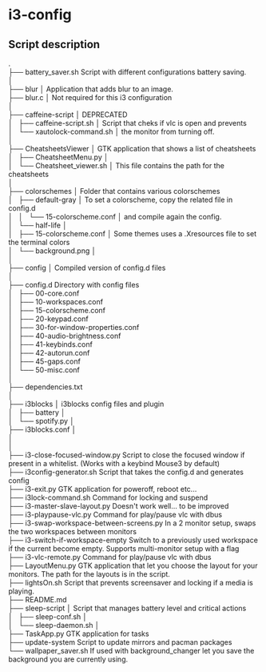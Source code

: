 # i3-config  
  
## Script description  
.  
├── battery_saver.sh							Script with different configurations battery saving.  
│  
├── blur										│	Application that adds blur to an image.  
├── blur.c										│	Not required for this i3 configuration  
│  
├── caffeine-script								│	DEPRECATED  
│   ├── caffeine-script.sh						│	Script that cheks if vlc is open and prevents  
│   └── xautolock-command.sh					│	the monitor from turning off.  
│  
├── CheatsheetsViewer							│	GTK application that shows a list of cheatsheets  
│   ├── CheatsheetMenu.py						│	  
│   └── Cheatsheet_viewer.sh					│	This file contains the path for the cheatsheets  
│  
├── colorschemes								│	Folder that contains various colorschemes  
│   ├── default-gray							│	To set a colorscheme, copy the related file in config.d	  
│   │   └── 15-colorscheme.conf					│	and compile again the config.  
│   └── half-life								│  
│       ├── 15-colorscheme.conf					│	Some themes uses a .Xresources file to set the terminal colors  
│       └── background.png						│  
│  
├── config										│	Compiled version of config.d files  
│  
├── config.d									Directory with config files  
│   ├── 00-core.conf  
│   ├── 10-workspaces.conf  
│   ├── 15-colorscheme.conf  
│   ├── 20-keypad.conf  
│   ├── 30-for-window-properties.conf  
│   ├── 40-audio-brightness.conf  
│   ├── 41-keybinds.conf  
│   ├── 42-autorun.conf  
│   ├── 45-gaps.conf  
│   └── 50-misc.conf  
│  
├── dependencies.txt  
│  
├── i3blocks									│	i3blocks config files and plugin  
│   ├── battery									│  
│   └── spotify.py								│  
├── i3blocks.conf								│  
│  
│  
├── i3-close-focused-window.py					Script to close the focused window if present in a whitelist. (Works with a keybind Mouse3 by default)  
├── i3config-generator.sh						Script that takes the config.d and generates config  
├── i3-exit.py									GTK application for poweroff, reboot etc...  
├── i3lock-command.sh							Command for locking and suspend  
├── i3-master-slave-layout.py					Doesn't work well... to be improved  
├── i3-playpause-vlc.py							Command for play/pause vlc with dbus  
├── i3-swap-workspace-between-screens.py		In a 2 monitor setup, swaps the two workspaces between monitors  
├── i3-switch-if-workspace-empty				Switch to a previously used workspace if the current become empty. Supports multi-monitor setup with a flag  
├── i3-vlc-remote.py							Command for play/pause vlc with dbus  
├── LayoutMenu.py								GTK application that let you choose the layout for your monitors. The path for the layouts is in the script.  
├── lightsOn.sh									Script that prevents screensaver and locking if a media is playing.  
├── README.md  
├── sleep-script								│	Script that manages battery level and critical actions  
│   ├── sleep-conf.sh							│	  
│   └── sleep-daemon.sh							│  
├── TaskApp.py									GTK application for tasks		  
├── update-system								Script to update mirrors and pacman packages  
└── wallpaper_saver.sh							If used with background_changer let you save the background you are currently using.  
  

